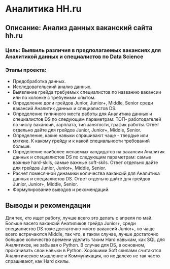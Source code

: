# Аналитика HH.ru
## Описание: Анализ данных ваканский сайта hh.ru
### Цель: Выявиль различия в предполагаемых вакансиях для Аналитикой данных и специалистов по Data Science
### Этапы проекта:

- Предобработка данных.
- Исследовательский анализ данных.
- Выявление грейда требуемых специалистов по названию вакансии или по колонке с требуемым опытом.
- Определение доли грейдов Junior, Junior+, Middle, Senior среди вакансий Аналитик данных и специалистов DS.
- Определение типичного места работы для Аналитика данных и специалистов DS по следующим параметрам: ТОП- работодателей по числу вакансий, зарплата, тип занятости, график работы. Ответ отдельно дайте для грейдов Junior, Junior+, Middle, Senior.
- Определение, какие навыки спрашивают чаще - твердые или мягкие. К какому грейду и к какой специальности требований больше.
- Определение наиболее желаемых кандидатов на вакансии Аналитик данных и специалистов DS по следующим параметрам: самые важные hard-skils, самые важные soft-skils. Ответ отдельно дайте для грейдов Junior, Junior+, Middle, Senior.
- Расчет помесячной динамики количества вакансий для Аналитика данных и специалистов DS. Ответ отдельно дайте для грейдов Junior, Junior+, Middle, Senior.
- Формулирование выводов и рекомендаций.

## Выводы и рекомендации

Для тех, кто ищет работу, лучше всего это делать с апреля по май. Больше васего вакансий Анатиликов грейда Junior+, среди специалистов DS тоже достаточно много вакансий Junior+, но чаще всего встречаются Middle, так что, в таком случае, лучше достаточно большое количество времени уделить таким Hard навыкам, как SQL для Аналитиков, не забывая о Python. В случае для DS, в основном, прокачивать свои навыки в Python. Хорошими Soft скилами считаются Аналитическое мышление и Коммуникация, но их далеко не так часто спрашивают, как Hard скилы.
